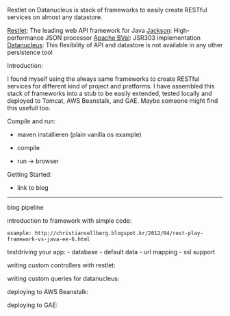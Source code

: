 Restlet on Datanucleus is stack of frameworks to easily create RESTful services on almost any datastore. 

[Restlet](http://www.restlet.org): The leading web API framework for Java
[Jackson](http://jackson.codehaus.org): High-performance JSON processor
[Apache BVal](http://bval.apache.org/): JSR303 implementation
[Datanucleus](http://www.datanucleus.org): This flexibility of API and datastore is not available in any other persistence tool

Introduction:

I found myself using the always same frameworks to create RESTful services for different kind of project and pratforms. I have assembled this stack of frameworks into a stub to be easily extended, tested locally and deployed to Tomcat, AWS Beanstalk, and GAE. Maybe someone might find this usefull too. 


Compile and run:

- maven installieren (plain vanilla os example)

- compile

- run -> browser


Getting Started:

- link to blog

___________________________________________
blog pipeline

introduction to framework with simple code:

	example: http://christiansellberg.blogspot.kr/2012/04/rest-play-framework-vs-java-ee-6.html

testdriving your app:
	- database
	- default data
	- url mapping
	- ssl support

writing custom controllers with restlet:

writing custom queries for datanucleus:

deploying to AWS Beanstalk:

deploying to GAE:


